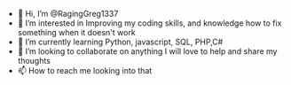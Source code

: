 - 👋 Hi, I’m @RagingGreg1337
- 👀 I’m interested in Improving my coding skills, and knowledge how to fix something when it doesn't work
- 🌱 I’m currently learning Python, javascript, SQL, PHP,C#
- 💞️ I’m looking to collaborate on anything I will love to help and share my thoughts
- 📫 How to reach me looking into that

<!---
RagingGreg1337/RagingGreg1337 is a ✨ special ✨ repository because its `README.md` (this file) appears on your GitHub profile.
You can click the Preview link to take a look at your changes.
--->

